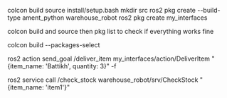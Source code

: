 colcon build
source install/setup.bash
mkdir src
ros2 pkg create --build-type ament_python warehouse_robot
ros2 pkg create my_interfaces

colcon build and source then pkg list to check if everything works fine

colcon build --packages-select <name-of-pkg>

ros2 action send_goal /deliver_item my_interfaces/action/DeliverItem "{item_name: 'Battikh', quantity: 3}" -f

ros2 service call /check_stock warehouse_robot/srv/CheckStock "{item_name: 'item1'}"




